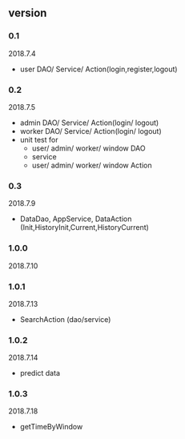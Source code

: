 ## version
### 0.1 
2018.7.4
* user DAO/ Service/ Action(login,register,logout)

### 0.2
2018.7.5
* admin DAO/ Service/ Action(login/ logout)
* worker DAO/ Service/ Action(login/ logout)
* unit test for 
    * user/ admin/ worker/ window DAO
    * service
    * user/ admin/ worker/ window Action 

### 0.3
2018.7.9
* DataDao, AppService, DataAction (Init,HistoryInit,Current,HistoryCurrent)
### 1.0.0
2018.7.10

### 1.0.1
2018.7.13
* SearchAction (dao/service)

### 1.0.2
2018.7.14
* predict data

### 1.0.3
2018.7.18
* getTimeByWindow